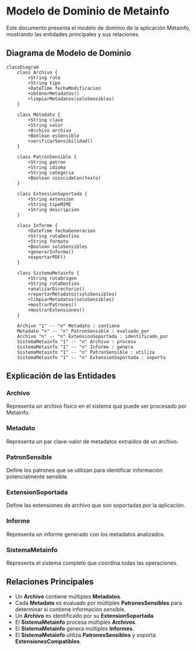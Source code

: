 # Modelo de Dominio de Metainfo

Este documento presenta el modelo de dominio de la aplicación Metainfo, mostrando las entidades principales y sus relaciones.

## Diagrama de Modelo de Dominio

```mermaid
classDiagram
    class Archivo {
        +String ruta
        +String tipo
        +DateTime fechaModificacion
        +obtenerMetadatos()
        +limpiarMetadatos(soloSensibles)
    }
    
    class Metadato {
        +String clave
        +String valor
        +Archivo archivo
        +Boolean esSensible
        +verificarSensibilidad()
    }
    
    class PatronSensible {
        +String patron
        +String idioma
        +String categoria
        +Boolean coincideCon(texto)
    }
    
    class ExtensionSoportada {
        +String extension
        +String tipoMIME
        +String descripcion
    }
    
    class Informe {
        +DateTime fechaGeneracion
        +String rutaDestino
        +String formato
        +Boolean soloSensibles
        +generarInforme()
        +exportarPDF()
    }
    
    class SistemaMetainfo {
        +String rutaOrigen
        +String rutaDestino
        +analizarDirectorio()
        +reportarMetadatos(soloSensibles)
        +limpiarMetadatos(soloSensibles)
        +mostrarPatrones()
        +mostrarExtensiones()
    }
    
    Archivo "1" -- "n" Metadato : contiene
    Metadato "n" -- "n" PatronSensible : evaluado_por
    Archivo "n" -- "n" ExtensionSoportada : identificado_por
    SistemaMetainfo "1" -- "n" Archivo : procesa
    SistemaMetainfo "1" -- "n" Informe : genera
    SistemaMetainfo "1" -- "n" PatronSensible : utiliza
    SistemaMetainfo "1" -- "n" ExtensionSoportada : soporta
```

## Explicación de las Entidades

### Archivo
Representa un archivo físico en el sistema que puede ser procesado por Metainfo.

### Metadato
Representa un par clave-valor de metadatos extraídos de un archivo.

### PatronSensible
Define los patrones que se utilizan para identificar información potencialmente sensible.

### ExtensionSoportada
Define las extensiones de archivo que son soportadas por la aplicación.

### Informe
Representa un informe generado con los metadatos analizados.

### SistemaMetainfo
Representa el sistema completo que coordina todas las operaciones.

## Relaciones Principales

- Un **Archivo** contiene múltiples **Metadatos**.
- Cada **Metadato** es evaluado por múltiples **PatronesSensibles** para determinar si contiene información sensible.
- Un **Archivo** es identificado por su **ExtensionSoportada**.
- El **SistemaMetainfo** procesa múltiples **Archivos**.
- El **SistemaMetainfo** genera múltiples **Informes**.
- El **SistemaMetainfo** utiliza **PatronesSensibles** y soporta **ExtensionesCompatibles**. 